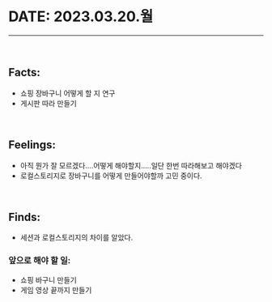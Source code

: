 # DATE: 2023.03.20.월
<hr>
<br>

## Facts: 
- 쇼핑 장바구니 어떻게 할 지 연구
- 게시판 따라 만들기

<br>

## Feelings: 
- 아직 뭔가 잘 모르겠다....어떻게 해야할지.....일단 한번 따라해보고 해야겠다
- 로컬스토리지로 장바구니를 어떻게 만들어야할까 고민 중이다.

<br>

## Finds: 
- 세션과 로컬스토리지의 차이를 알았다.

### 앞으로 해야 할 일: 
- 쇼핑 바구니 만들기
- 게임 영상 끝까지 만들기